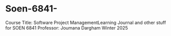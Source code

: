 # Soen-6841-
Course Title: Software Project ManagementLearning Journal and other stuff for SOEN 6841
Professor: Joumana Dargham
Winter 2025
